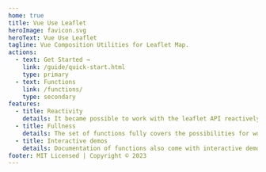 ```yaml
---
home: true
title: Vue Use Leaflet
heroImage: favicon.svg
heroText: Vue Use Leaflet
tagline: Vue Composition Utilities for Leaflet Map.
actions:
  - text: Get Started →
    link: /guide/quick-start.html
    type: primary
  - text: Functions
    link: /functions/
    type: secondary
features:  
  - title: Reactivity
    details: It became possible to work with the leaflet API reactively
  - title: Fullness
    details: The set of functions fully covers the possibilities for working with the map and more
  - title: Interactive demos
    details: Documentation of functions also come with interactive demos
footer: MIT Licensed | Copyright © 2023
---
```


